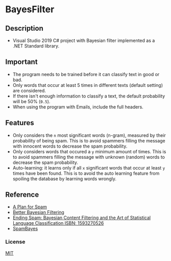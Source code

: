 # BayesFilter
## Description
* Visual Studio 2019 C# project with Bayesian filter implemented as a .NET Standard library.

## Important
* The program needs to be trained before it can classify text in good or bad.
* Only words that occur at least 5 times in different texts (default setting) are considered.
* If there isn't enough information to classify a text, the default probability will be 50% (`0.5`).
* When using the program with Emails, include the full headers.

## Features
* Only considers the `n` most significant words (n-gram), measured by their probability of being spam. This is to avoid spammers filling the message with innocent words to decrease the spam probability.
* Only considers words that occured a `y` minimum amount of times. This is to avoid spammers filling the message with unknown (random) words to decrease the spam probability.
* Auto-learning: it learns only if all `x` significant words that occur at least `y` times have been found. This is to avoid the auto learning feature from spoiling the database by learning words wrongly.

## Reference
* [A Plan for Spam](http://www.paulgraham.com/spam.html)
* [Better Bayesian Filtering](http://www.paulgraham.com/better.html)
* [Ending Spam: Bayesian Content Filtering and the Art of Statistical Language Classification
ISBN: 1593270526](http://www.amazon.com/dp/1593270526)
* [SpamBayes](http://spambayes.sourceforge.net/)

### License
[MIT](http://opensource.org/licenses/MIT)
